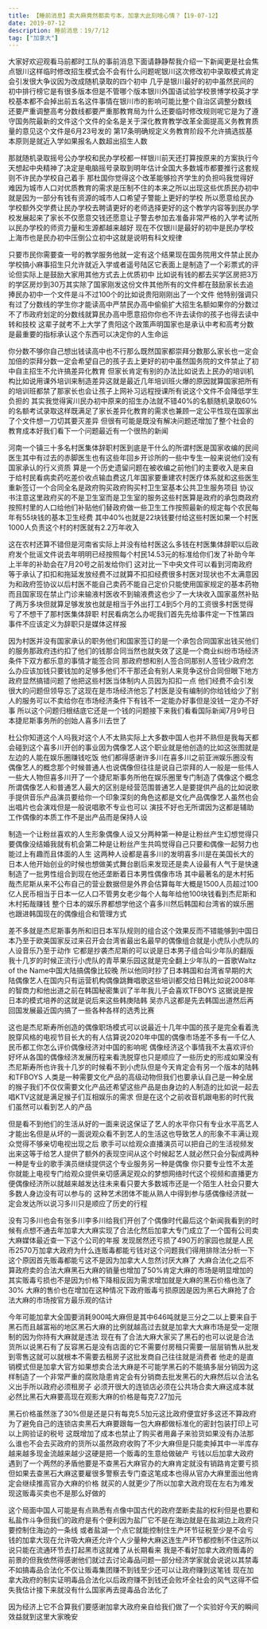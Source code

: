 ```yaml
---
title: 【睡前消息】卖大麻竟然都卖亏本，加拿大此刻啥心情？【19-07-12】
date: 2019-07-12
description: 睡前消息：19/7/12
tag: ["加拿大"]
---
```


大家好欢迎观看马前都时工队的事前消息下面请静静帮我介绍一下新闻更是社会焦点银川这样临时修改招生模式会不会有什么问题呢银川这次修改初中录取模式肯定会引发很大争议因为改成随机录取的四个初中
几乎是银川最好的初中虽然民间的初中排行榜它是有很多版本但是不管哪个版本银川外国语试验学校景博学校英才学校基本都不会掉出前五名这件事情在银川市的影响可能比整个自治区调整分数线
还要严重调整高考分数线都要严重那教育局为什么还要临时修改规则呢它是为了遵守国务院最新的文件这个文件的全名是关于深化教育教学改革全面提高义务教育质量的意见这个文件是6月23号发的
第17条明确规定义务教育阶段不允许搞选拔基本原则是就近入学如果报名人数超出招生人数

那就随机录取摇号公办学校和民办学校都一样银川前天还打算按原来的方案执行今天想起中央精神了决定是电脑摇号录取到明年估计全国大多数城市都要推行这套规则不许民办学校自己着手
那杜国你觉得这个改革能够捡齐学生的负担吗我觉得好难因为城市人口对优质教育的需求是压制不住的本来之所以出现这些优质民办初中就是因为一部分有钱有资源的城市人口希望子警能上更好的学校
所以愿意给民办学校额外交学费让民办学校去聘请更好的老师选择更好的这个教学内容等到民办学校发展起来了家长不仅愿意交钱还愿意让子警去参加去准备非常严格的入学考试所以民办学校的师资力量和生源都越来越好
现在不仅银川是最好的初中是民办学校上海市也是民办初中压倒公立初中这就是说明有科文规律

只要市民你需要查一号的教学服务他就一定有这个结果现在国务院用文件禁止民办学校搞小麻事招生只允许就近入学或者遥号陆区它表面上是制造了一个彩票式的评论但实际上是鼓励大家用其他方式去上优质初中
比如说有钱的都去买学区房把3万的学区房炒到30万其实除了国家刚发这份文件其他所有的文件都在鼓励家长去追捧民办初中一个文件是斗不过100个的比如说贵阳刚刚出了一个文件
他特别强调只有过了分数线的学生你才能读高中严禁民办高中偷偷扩大招生名额如果你的分数过不了市政府划定的分数线就算民办高中愿意招你你也不许去读你的孩子也得去读中转和技校
这辈子就考不上大学了贵阳这个政策声明国家也是承认中考和高考分数是最重要的指标承认这个东西可以决定你的人生命运

你分数不够你自己想出钱读高中也不行那么既然国家都崇拜分数那么家长也一定会加倍的崇拜分数一定会希望自己的孩子去上更好的初中虽然国务院的文件禁止了初中自主招生不允许搞差异化教育
但家长肯定有别的办法比如说去上民办的培训机构比如说用课外培训来制造差异这就是最近几年培训班火爆的原因就算国家把所有的培训班都禁了那家长也会让孩子上网补习远程授课所有说这个文件不会降低学生负担的
其实我觉得寅川民办初中原来的招生办法就不错40%的名额随机录取60%的名额考试录取这样既满足了家长差异化教育的需求也兼顾一定公平性现在国家出了个文件想一刀切其要灭差异
但很有可能是既没有解决问题还增加了整个社会的教育成本好我们看下一个问题最近有一个很热的新闻

河南一个镇三十多名村医集体辞职村医到底是干什么的所谓村医是国家收编的民间医生其中有过去的赤脚医生也有这些年回乡开诊所的一些中专生一般来说他们没有国家承认的行义资质
算是一个历史遗留问题在被收编之前他们的主要收入是来自于给村民看病卖药吃差价收点输血费这几年国家要重建农村医疗体系就和这些医生重新签订一个合同全名是政府购买政府购买村卫生室基本公共卫生服务项目
协议书注意这里政府买的不是卫生室而是卫生室的服务这些村医算是政府的承包商政府按照村里的人口给他们补贴他们替政府做一些卫生工作按照最新的规定每个农民每年有55块钱的基本卫生经费
其中40%也就是22块钱要付给这些村医如果一个村医1000人负责这个村的村医就有2.2万年收入

这在农村还算不错但是河南省实际上并没有给村医这么多钱在村医集体辞职以后政府发个批谣文件说去年明明已经按照每个村民14.53元的标准给你们发了补助今年上半年的补助会在7月20号之前发给你们
这对比一下中央文件可以看到河南政府等于承认了扣扣和拖延发放经费不过就算不扣扣经费很多村医对现状也不太满意因为和政府签协议以后村医不能自己卖药不能自己定价只能使用国家规定的基本药物
而且国家现在禁止门诊来输液村医收不到输液费这也少了一大块收入国家虽然补贴了两万多块但就算足够发放也就是相当于外出打工4到5个月的工资很多村医觉得亏了不想干了那村医集体辞职
村民看病怎么办呢我们首先先给事件定一下性第四事件不应该定义为辞职只是媒体这样报

因为村医并没有国家承认的职务他们和国家签订的是一个承包合同国家出钱买他们的服务那政府违约扣了他们的钱那合同当然也就失效了这是一个商业纠纷市场经济条件下双方都乐意的事情才能签合同
那政府想和别人签合同那别人签钱少政府怎么办应该加钱只要钱加的足够多他们不干那还会有别人来竞争这份合同但眼下地方政府显然搞错问题了他把这些村医当体制内人员因为扣扣一点
他们经费不会引发很大的问题但领导忘了这现在是市场经济他忘了村医是没有编制的你给钱给少了别人的服务可以不卖给你在市场经济条件下有钱不一定能办好事但是没钱一定办不好事
所以这个问题归根结底它还是一个钱的问题接下来我们看看国际新闻7月9号日本捷尼斯事务所的创始人喜多川去世了

杜公你知道这个人吗我对这个人不太熟实际上大多数中国人也并不熟但是我每天都会碰到这个喜多川开创的事业因为偶像艺人这个职业就是他创造的比如这张图就是左边的人能在娱乐圈赚钱吃饭
他们都得感谢许多川在喜多川之前亚洲娱乐圈没有偶像艺人的概念那个时候普通人也说偶像但往往是说自己崇拜的人一般是一些伟人一些大人物但喜多川开了一个捷尼斯事务所他在娱乐圈里专门制造了偶像这个概念
所谓偶像艺人和普通艺人最大的区别是经营范围普通艺人是要提供产品的比如说歌手提供音乐产品演员要给你一个印象深刻的角色这都是文化产品偶像艺人虽然也会出唱片也会演戏但是一般说唱歌不专业也可以
演技不好也无所谓因为这都是辅助工作偶像的本质工作不是出产品而是保持人设

制造一个让粉丝喜欢的人生形象偶像人设又分两种第一种是让粉丝产生幻想觉得只要偶像没结婚我就有机会第二种是让粉丝产生共鸣觉得自己只要和偶像一起努力也能过上有趣而且体面的人生
这两种人设都是喜多川的发明喜多川是在美国长大的日本人他开始创业的时候也想做美式舞台剧后来发现还是卖人设最有人气于是快速制造了一批男性组合到现在他还垄断着日本男性偶像市场
其中最著名的是木村拓哉杰尼斯从来不公布自己的营业数据但是外界会估算每年大概是1500人员超过100亿人民币相当于日本一亿人口不管男女老少每个人每年给他100块钱看到杰尼斯和木村拓哉赚钱
整个日本的娱乐界都想学他这个喜多川然后韩国和台湾省的娱乐圈也跟进韩国现在的偶像组合和管理方式

差不多就是杰尼斯事务所和旧日本军队规则的组合这个效果反而不错能够到中国日本乃至于欧美国家反过来召开会台湾省最出名最早的偶像组合就是小虎队小虎队的人设音乐乃至于动作
它都是抄袭杰尼斯的可以说是日本男子组合叫少年队的翻版我十几岁的时候正流行小虎队的青苹果乐园这就是完全翻上少年队的一首歌Waltz of the Name中国大陆搞偶像比较晚
所以他同时抄了日本韩国和台湾省早期的大陆偶像艺人在国内只有运营机构偶像跳舞唱歌这些培训都交给日韩比如说2008年的智商力和他出道之前在韩国秘密集训了半年我儿子会喜欢TFBOYS
这据说是按日本的模式培养的这就是说后来这些韩庚陆韩 吴亦凡这都是先去韩国出道然后再回国发展最近国内搞了一些各种各样的选秀比赛

这也是杰尼斯寿所创造的偶像职场模式可以说最近十几年中国的孩子是完全看着洗脱穿风格的电视节目长大的有人估算说2020年中国的偶像市场差不多有一千亿人民币都工你怎么评价偶像经济对中国的影响呢
偶像经济这个事情我不太喜欢评价好坏从各国的偶像经济发展历程来看洗脱穿也只是顺应了一些历史的形成如果没有杰尼斯寿所也许我十几岁的时候看不到小虎队但是今天肯定会有另一个版本的陆韩和TFBOYS
人类是一种需要文化产品的高级动物但我们也要承认自己是一种全居的猴子我们不仅仅需要文化产品还希望这些产品是由身边的人制造的比如说一起去唱KTV这就是满足猴子们互相娱乐的需求
但是在这个之前收音机跟电影的时代我们虽然可以看到艺人的产品

但是看不到他们的生活从好的一面来说这保证了艺人的水平你只有专业水平高艺人才能出名但是从坏的一面说观众看不到艺人的生活这也导致艺人的形象不丰满让观众觉得不够亲切电视出现之后
歌手可以给观众直播演员可以把自己的生活视频发出来这等于给艺人提供了额外的表现空间从这个时候起艺人就必然只会分裂成两种一种是专业的歌手演员继续提供这个专业服务另一种是偶像
你只要专业性不太差你就能上电视专门给观众提供亲切感满足观众的梦想网络时代这个视频和直播更方便偶像经济所以就越来越发达往未来看只要大多数城市还是一个陌生人社会只要大多数人身边没有可以参与的
这种艺术团体不能从熟人中得到参与感偶像经济就一定会发达所以说习多川只是顺应了历史的行程

没有习多川也会有张多川李多川给我们开创了个偶像时代最后这个新闻我看到的时候有点想不通去年加拿大大麻实现了合法化然后加拿大专门成立了一个国有公司卖大麻媒体最近查一下这个公司的年报
发现居然还亏损了490万的家园也就是人民币2570万加拿大政府为什么连贩毒都能亏钱对这个问题我们得用排除法分析一下这个原因首先贩毒都能亏这不是因为加拿大人忽然讨厌大麻了
大麻合法化之后不算政府卖的合法大麻黑石大麻的销量也增加了50%肯定大麻的市场是明显增加的其实贩毒亏损也不是因为价格下降相反因为需求增加就是大麻的黑石价格也涨了30%
大麻的售价也在增加在这种情况下政府贩毒亏损原因是因为黑石大麻抢了合法大麻的市场按官方最乐观的估计

今年可能加拿大全国要消耗900吨大麻但是其中646吨就是三分之二以上要来自于黑石而且越富裕的地区黑石大麻的比例就越高过去就是加拿大大麻市场是受一定限制的因为你持有大麻就是违法
现在有了合法大麻大家买了黑石的也可以说是合法货所以说黑石有了反容黑石是没有店面的它不需要付房租只需要一层层销售从批发到零售这就可以就根本不需要去租房子这批发商自己往往就是消费者
他走的是直销模式但是加拿大官方如果想卖合法大麻是不可能学黑石的不能搞多层分销因为这样制造了一个非常严重的腐败隐患肯定会有分销商去批发黑石的大麻然后以合法名义出手所以政府必须租房子
必须开很大的连锁店必须在公共场合卖大麻这成本就必然比黑石大麻要高现在观影大麻的价格是每克7.27加元

黑石价格虽然涨了30%但是还是只有每克5.5加元这比政府便宜好多这还不算政府为了避免自己的连锁店卖黑石大麻要跟每一包大麻都做标准化的密封包装打印上可以上网验证的税号
这既增加了成本也禁止了购买者用鼻子来验货如果没有办法那么谁也不会去买政府的货所以虽然政府收购了不少大麻但是只能卖掉其中一半库存越来越多现金流越来越少这硬是把一个贩毒的生意给做破产
亏钱以后加拿大政府遇到了一个两然的矛盾他要是不查黑石大麻官办的大麻肯定就没有销路肯定要亏损但如果去查黑石大麻这要雇很多警察去专门查这笔成本也得从官办大麻里面出他肯定会继续推高官办大麻的价格
就买的人就更少了所以加拿大政府现在左右为难发现这贩毒买卖也不是那么好做的

这个局面中国人可能是有点熟悉有点像中国古代的政府垄断卖盐的权利但是也要和私盐作斗争但我们的政府是有个便利因为盐厂它不是在海边就是在盐湖边上政府只要控制住海边的一条线
或者盐湖一个点它就能控制住生产环节征税至少是不会亏钱的加拿大现在允许吸大麻还允许个人少量种大麻这连生产环节都控制不住这所以说只能在流通环节去打起黑市这就难了从长期看来
我是不看好加拿大政府贩毒的前景的但我依然得感谢他们就过去讨论毒品问题一部分经济学家就会说说以其禁毒不如搞毒品合法化不仅让贩毒集团赚不到钱至少还可以让政府赚到这笔钱
现在加拿大政府的制实证明毒品合法化以后政府赚不到钱还会败坏全社会的风气这得不偿失我估计接下来就没有什么国家再去提毒品合法化了

因为经济上它不合算我们要感谢加拿大政府亲自给我们做了一个实验好今天的瞬间效益就到这里大家晚安